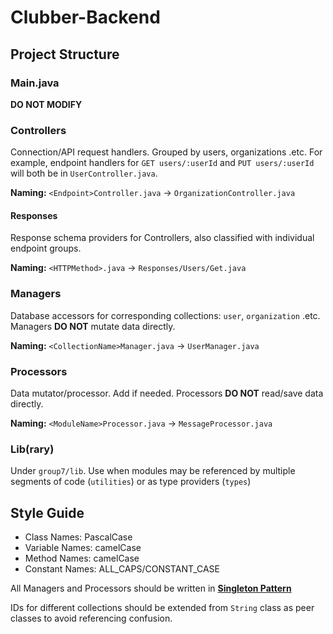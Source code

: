 # Clubber-Backend

## Project Structure

### Main.java

**DO NOT MODIFY**

### Controllers

Connection/API request handlers. Grouped by users, organizations .etc. For example, endpoint handlers for `GET users/:userId` and `PUT users/:userId` will both be in `UserController.java`.

**Naming:** `<Endpoint>Controller.java` -> `OrganizationController.java`

#### Responses

Response schema providers for Controllers, also classified with individual endpoint groups.

**Naming:** `<HTTPMethod>.java` -> `Responses/Users/Get.java`

### Managers

Database accessors for corresponding collections: `user`, `organization` .etc. Managers **DO NOT** mutate data directly.

**Naming:** `<CollectionName>Manager.java` -> `UserManager.java`

### Processors

Data mutator/processor. Add if needed. Processors **DO NOT** read/save data directly.

**Naming:** `<ModuleName>Processor.java` -> `MessageProcessor.java`

### Lib(rary)

Under `group7/lib`. Use when modules may be referenced by multiple segments of code (`utilities`) or as type providers (`types`)

## Style Guide

- Class Names: PascalCase
- Variable Names: camelCase
- Method Names: camelCase
- Constant Names: ALL_CAPS/CONSTANT_CASE

All Managers and Processors should be written in **[Singleton Pattern](https://en.wikipedia.org/wiki/Singleton_pattern)**

IDs for different collections should be extended from `String` class as peer classes to avoid referencing confusion.
